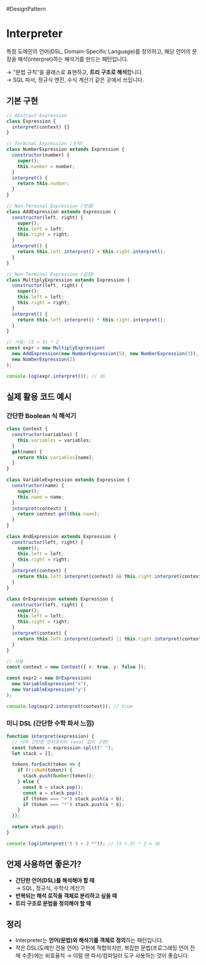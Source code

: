 #DesignPattern 

# Interpreter

특정 도메인의 언어(DSL, Domain-Specific Language)를 정의하고, 해당 언어의 문장을 해석(interpret)하는 해석기를 만드는 패턴입니다.

→ "문법 규칙"을 클래스로 표현하고, **트리 구조로 해석**합니다.  
→ SQL 파서, 정규식 엔진, 수식 계산기 같은 곳에서 쓰입니다.

## 기본 구현

```js
// Abstract Expression
class Expression {
  interpret(context) {}
}

// Terminal Expression (숫자)
class NumberExpression extends Expression {
  constructor(number) {
    super();
    this.number = number;
  }
  interpret() {
    return this.number;
  }
}

// Non-Terminal Expression (덧셈)
class AddExpression extends Expression {
  constructor(left, right) {
    super();
    this.left = left;
    this.right = right;
  }
  interpret() {
    return this.left.interpret() + this.right.interpret();
  }
}

// Non-Terminal Expression (곱셈)
class MultiplyExpression extends Expression {
  constructor(left, right) {
    super();
    this.left = left;
    this.right = right;
  }
  interpret() {
    return this.left.interpret() * this.right.interpret();
  }
}

// 사용: (5 + 3) * 2
const expr = new MultiplyExpression(
  new AddExpression(new NumberExpression(5), new NumberExpression(3)),
  new NumberExpression(2)
);

console.log(expr.interpret()); // 16
```

## 실제 활용 코드 예시

### 간단한 Boolean 식 해석기

```js
class Context {
  constructor(variables) {
    this.variables = variables;
  }
  get(name) {
    return this.variables[name];
  }
}

class VariableExpression extends Expression {
  constructor(name) {
    super();
    this.name = name;
  }
  interpret(context) {
    return context.get(this.name);
  }
}

class AndExpression extends Expression {
  constructor(left, right) {
    super();
    this.left = left;
    this.right = right;
  }
  interpret(context) {
    return this.left.interpret(context) && this.right.interpret(context);
  }
}

class OrExpression extends Expression {
  constructor(left, right) {
    super();
    this.left = left;
    this.right = right;
  }
  interpret(context) {
    return this.left.interpret(context) || this.right.interpret(context);
  }
}

// 사용
const context = new Context({ x: true, y: false });

const expr2 = new OrExpression(
  new VariableExpression("x"),
  new VariableExpression("y")
);

console.log(expr2.interpret(context)); // true
```

### 미니 DSL (간단한 수학 파서 느낌)

```js
function interpret(expression) {
  // 아주 간단한 인터프리터 (eval 없이 구현)
  const tokens = expression.split(" ");
  let stack = [];

  tokens.forEach(token => {
    if (!isNaN(token)) {
      stack.push(Number(token));
    } else {
      const b = stack.pop();
      const a = stack.pop();
      if (token === "+") stack.push(a + b);
      if (token === "*") stack.push(a * b);
    }
  });

  return stack.pop();
}

console.log(interpret("5 3 + 2 *")); // (5 + 3) * 2 = 16

```


## 언제 사용하면 좋은가?

- **간단한 언어(DSL)를 해석해야 할 때**  
    → SQL, 정규식, 수학식 계산기
- **반복되는 해석 로직을 객체로 분리하고 싶을 때**
- **트리 구조로 문법을 정의해야 할 때**

## 정리

- Interpreter는 **언어(문법)와 해석기를 객체로 정의**하는 패턴입니다.
- 작은 DSL(도메인 전용 언어) 구현에 적합하지만,  복잡한 문법(프로그래밍 언어 전체 수준)에는 비효율적
  → 이럴 땐 파서/컴파일러 도구 사용하는 것이 좋습니다.
